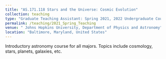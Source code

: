 ```yaml
---
title: "AS.171.118 Stars and the Universe: Cosmic Evolution"
collection: teaching
type: "Graduate Teaching Assistant: Spring 2021, 2022 Undergraduate Course"
permalink: /teaching/2021_Spring_Teaching
venue: " Johns Hopkins University, Department of Physics and Astronomy"
location: "Baltimore, Maryland, United States"
---
```


Introductory astronomy course for all majors. Topics include cosmology, stars, planets, galaxies, etc.

